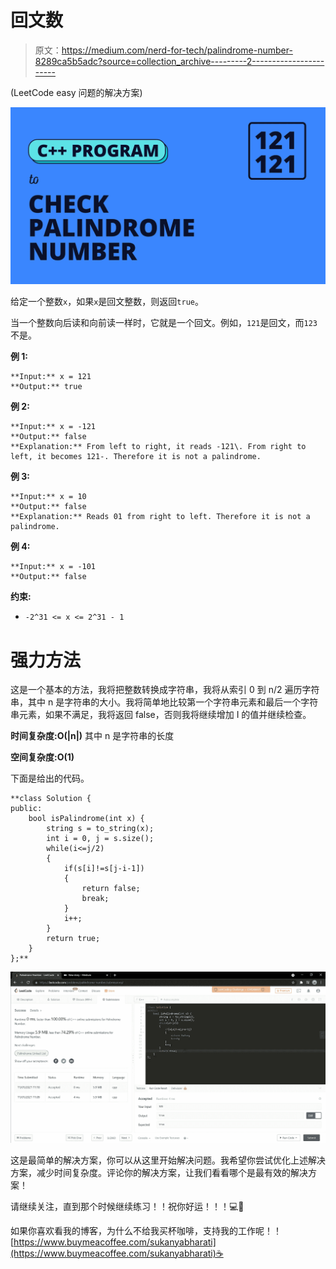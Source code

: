 # 回文数

> 原文：<https://medium.com/nerd-for-tech/palindrome-number-8289ca5b5adc?source=collection_archive---------2----------------------->

(LeetCode easy 问题的解决方案)

![](img/11e4a166b33c705ee0032fd8029025ea.png)

给定一个整数`x`，如果`x`是回文整数，则返回`true`。

当一个整数向后读和向前读一样时，它就是一个回文。例如，`121`是回文，而`123`不是。

**例 1:**

```
**Input:** x = 121
**Output:** true
```

**例 2:**

```
**Input:** x = -121
**Output:** false
**Explanation:** From left to right, it reads -121\. From right to left, it becomes 121-. Therefore it is not a palindrome.
```

**例 3:**

```
**Input:** x = 10
**Output:** false
**Explanation:** Reads 01 from right to left. Therefore it is not a palindrome.
```

**例 4:**

```
**Input:** x = -101
**Output:** false
```

**约束:**

*   `-2^31 <= x <= 2^31 - 1`

# **强力方法**

这是一个基本的方法，我将把整数转换成字符串，我将从索引 0 到 n/2 遍历字符串，其中 n 是字符串的大小。我将简单地比较第一个字符串元素和最后一个字符串元素，如果不满足，我将返回 false，否则我将继续增加 I 的值并继续检查。

**时间复杂度:O(|n|)** 其中 n 是字符串的长度

**空间复杂度:O(1)**

下面是给出的代码。

```
**class Solution {
public:
    bool isPalindrome(int x) {
        string s = to_string(x);
        int i = 0, j = s.size();
        while(i<=j/2)
        {
            if(s[i]!=s[j-i-1])
            {
                return false;
                break;
            }
            i++;
        }
        return true;
    }
};**
```

![](img/805e4498a71ac6ca29cee80104899c63.png)

这是最简单的解决方案，你可以从这里开始解决问题。我希望你尝试优化上述解决方案，减少时间复杂度。评论你的解决方案，让我们看看哪个是最有效的解决方案！

请继续关注，直到那个时候继续练习！！祝你好运！！！💻🙌

如果你喜欢看我的博客，为什么不给我买杯咖啡，支持我的工作呢！！[https://www.buymeacoffee.com/sukanyabharati](https://www.buymeacoffee.com/sukanyabharati)☕